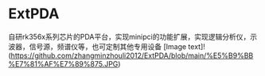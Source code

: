 # ExtPDA
自研rk356x系列芯片的PDA平台，实现minipci的功能扩展，实现逻辑分析仪，示波器，信号源，频谱仪等，也可定制其他专用设备
[Image text]!(https://github.com/zhangminzhouli2012/ExtPDA/blob/main/%E5%B9%BB%E7%81%AF%E7%89%875.JPG)
